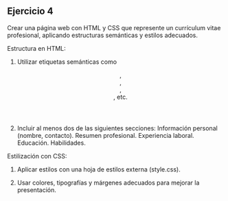 ## Ejercicio 4

Crear una página web con HTML y CSS que represente un currículum vitae profesional, aplicando estructuras semánticas y estilos adecuados.

Estructura en HTML:

1. Utilizar etiquetas semánticas como <header>, <section>, <article>, <footer>, etc.

2. Incluir al menos dos de las siguientes secciones:
Información personal (nombre, contacto).
Resumen profesional.
Experiencia laboral.
Educación.
Habilidades.

Estilización con CSS:

1. Aplicar estilos con una hoja de estilos externa (style.css).

2. Usar colores, tipografías y márgenes adecuados para mejorar la presentación.